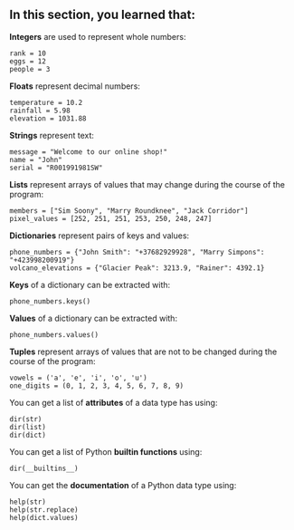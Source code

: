 ## In this section, you learned that:

**Integers** are used to represent whole numbers:
```
rank = 10
eggs = 12
people = 3
```
**Floats** represent decimal numbers:
```
temperature = 10.2
rainfall = 5.98
elevation = 1031.88
```
**Strings** represent text:
```
message = "Welcome to our online shop!"
name = "John"
serial = "R001991981SW"
```
**Lists** represent arrays of values that may change during the course of the program:
```
members = ["Sim Soony", "Marry Roundknee", "Jack Corridor"]
pixel_values = [252, 251, 251, 253, 250, 248, 247]
```
**Dictionaries** represent pairs of keys and values:
```
phone_numbers = {"John Smith": "+37682929928", "Marry Simpons": "+423998200919"}
volcano_elevations = {"Glacier Peak": 3213.9, "Rainer": 4392.1}
```
**Keys** of a dictionary can be extracted with:
```
phone_numbers.keys()
```
**Values** of a dictionary can be extracted with:
```
phone_numbers.values()
```
**Tuples** represent arrays of values that are not to be changed during the course of the program:
```
vowels = ('a', 'e', 'i', 'o', 'u')
one_digits = (0, 1, 2, 3, 4, 5, 6, 7, 8, 9)
```
You can get a list of **attributes** of a data type has using:
```
dir(str)
dir(list)
dir(dict)
```
You can get a list of Python **builtin functions** using:
```
dir(__builtins__)
```
You can get the **documentation** of a Python data type using:
```
help(str)
help(str.replace)
help(dict.values)
```